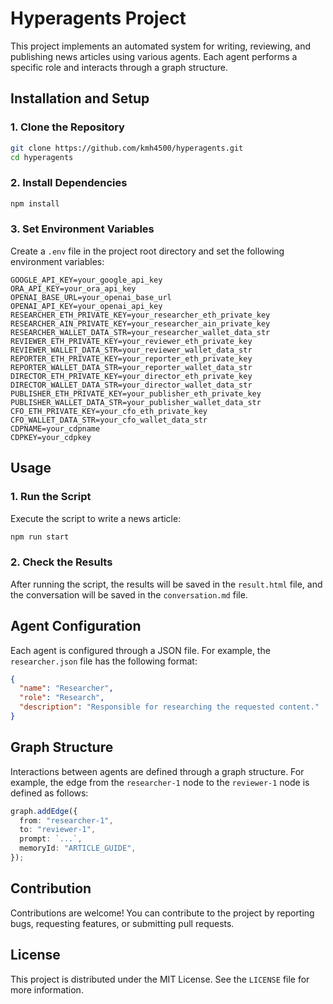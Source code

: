# Hyperagents Project

This project implements an automated system for writing, reviewing, and publishing news articles using various agents. Each agent performs a specific role and interacts through a graph structure.

## Installation and Setup

### 1. Clone the Repository
```bash
git clone https://github.com/kmh4500/hyperagents.git
cd hyperagents
```

### 2. Install Dependencies
```bash
npm install
```

### 3. Set Environment Variables
Create a `.env` file in the project root directory and set the following environment variables:
```
GOOGLE_API_KEY=your_google_api_key
ORA_API_KEY=your_ora_api_key
OPENAI_BASE_URL=your_openai_base_url
OPENAI_API_KEY=your_openai_api_key
RESEARCHER_ETH_PRIVATE_KEY=your_researcher_eth_private_key
RESEARCHER_AIN_PRIVATE_KEY=your_researcher_ain_private_key
RESEARCHER_WALLET_DATA_STR=your_researcher_wallet_data_str
REVIEWER_ETH_PRIVATE_KEY=your_reviewer_eth_private_key
REVIEWER_WALLET_DATA_STR=your_reviewer_wallet_data_str
REPORTER_ETH_PRIVATE_KEY=your_reporter_eth_private_key
REPORTER_WALLET_DATA_STR=your_reporter_wallet_data_str
DIRECTOR_ETH_PRIVATE_KEY=your_director_eth_private_key
DIRECTOR_WALLET_DATA_STR=your_director_wallet_data_str
PUBLISHER_ETH_PRIVATE_KEY=your_publisher_eth_private_key
PUBLISHER_WALLET_DATA_STR=your_publisher_wallet_data_str
CFO_ETH_PRIVATE_KEY=your_cfo_eth_private_key
CFO_WALLET_DATA_STR=your_cfo_wallet_data_str
CDPNAME=your_cdpname
CDPKEY=your_cdpkey
```

## Usage

### 1. Run the Script
Execute the script to write a news article:
```bash
npm run start
```

### 2. Check the Results
After running the script, the results will be saved in the `result.html` file, and the conversation will be saved in the `conversation.md` file.

## Agent Configuration

Each agent is configured through a JSON file. For example, the `researcher.json` file has the following format:
```json
{
  "name": "Researcher",
  "role": "Research",
  "description": "Responsible for researching the requested content."
}
```

## Graph Structure

Interactions between agents are defined through a graph structure. For example, the edge from the `researcher-1` node to the `reviewer-1` node is defined as follows:
```typescript
graph.addEdge({
  from: "researcher-1",
  to: "reviewer-1",
  prompt: `...`,
  memoryId: "ARTICLE_GUIDE",
});
```

## Contribution

Contributions are welcome! You can contribute to the project by reporting bugs, requesting features, or submitting pull requests.

## License

This project is distributed under the MIT License. See the `LICENSE` file for more information.
